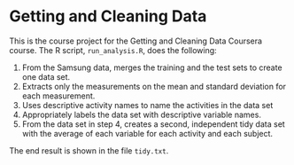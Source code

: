 # Getting and Cleaning Data

This is the course project for the Getting and Cleaning Data Coursera course.
The R script, `run_analysis.R`, does the following:

1. From the Samsung data, merges the training and the test sets to create one data set.
3. Extracts only the measurements on the mean and standard deviation for each measurement. 
4. Uses descriptive activity names to name the activities in the data set
5. Appropriately labels the data set with descriptive variable names. 
6. From the data set in step 4, creates a second, independent tidy data set with the average of each variable for each activity and each subject.

The end result is shown in the file `tidy.txt`.